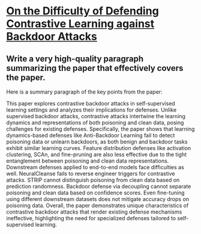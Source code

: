 # [On the Difficulty of Defending Contrastive Learning against Backdoor   Attacks](https://arxiv.org/abs/2312.09057)

## Write a very high-quality paragraph summarizing the paper that effectively covers the paper.

 Here is a summary paragraph of the key points from the paper:

This paper explores contrastive backdoor attacks in self-supervised learning settings and analyzes their implications for defenses. Unlike supervised backdoor attacks, contrastive attacks intertwine the learning dynamics and representations of both poisoning and clean data, posing challenges for existing defenses. Specifically, the paper shows that learning dynamics-based defenses like Anti-Backdoor Learning fail to detect poisoning data or unlearn backdoors, as both benign and backdoor tasks exhibit similar learning curves. Feature distribution defenses like activation clustering, SCAn, and fine-pruning are also less effective due to the tight entanglement between poisoning and clean data representations. Downstream defenses applied to end-to-end models face difficulties as well. NeuralCleanse fails to reverse engineer triggers for contrastive attacks. STRIP cannot distinguish poisoning from clean data based on prediction randomness. Backdoor defense via decoupling cannot separate poisoning and clean data based on confidence scores. Even fine-tuning using different downstream datasets does not mitigate accuracy drops on poisoning data. Overall, the paper demonstrates unique characteristics of contrastive backdoor attacks that render existing defense mechanisms ineffective, highlighting the need for specialized defenses tailored to self-supervised learning.

